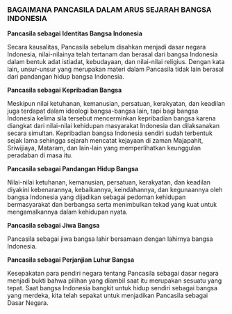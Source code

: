 ### BAGAIMANA PANCASILA DALAM ARUS SEJARAH BANGSA INDONESIA

**Pancasila sebagai Identitas Bangsa Indonesia**

Secara kausalitas, Pancasila sebelum disahkan menjadi dasar negara Indonesia, nilai-nilainya telah tertanam dan berasal dari bangsa Indonesia dalam bentuk adat istiadat, kebudayaan, dan nilai-nilai religius. Dengan kata lain, unsur-unsur yang merupakan materi dalam Pancasila tidak lain berasal dari pandangan hidup bangsa Indonesia.

**Pancasila sebagai Kepribadian Bangsa**

Meskipun nilai ketuhanan, kemanusian, persatuan, kerakyatan, dan keadilan juga terdapat dalam ideologi bangsa-bangsa lain, tapi bagi bangsa Indonesia kelima sila tersebut mencerminkan kepribadian bangsa karena diangkat dari nilai-nilai kehidupan masyarakat Indonesia dan dilaksanakan secara simultan. Kepribadian bangsa Indonesia sendiri sudah terbentuk sejak lama sehingga sejarah mencatat kejayaan di zaman Majapahit, Sriwijiaya, Mataram, dan lain-lain yang memperlihatkan keunggulan peradaban di masa itu.

**Pancasila sebagai Pandangan Hidup Bangsa**

Nilai-nilai ketuhanan, kemanusian, persatuan, kerakyatan, dan keadilan diyakini kebenarannya, kebaikannya, keindahannya, dan kegunaannya oleh bangsa Indonesia yang dijadikan sebagai pedoman kehidupan bermasyarakat dan berbangsa serta menimbulkan tekad yang kuat untuk mengamalkannya dalam kehidupan nyata.

**Pancasila sebagai Jiwa Bangsa**

Pancasila sebagai jiwa bangsa lahir bersamaan dengan lahirnya bangsa Indonesia.

**Pancasila sebagai Perjanjian Luhur Bangsa**

Kesepakatan para pendiri negara tentang Pancasila sebagai dasar negara menjadi bukti bahwa pilihan yang diambil saat itu merupakan sesuatu yang tepat. Saat bangsa Indonesia bangkit untuk hidup sendiri sebagai bangsa yang merdeka, kita telah sepakat untuk menjadikan Pancasila sebagai Dasar Negara.